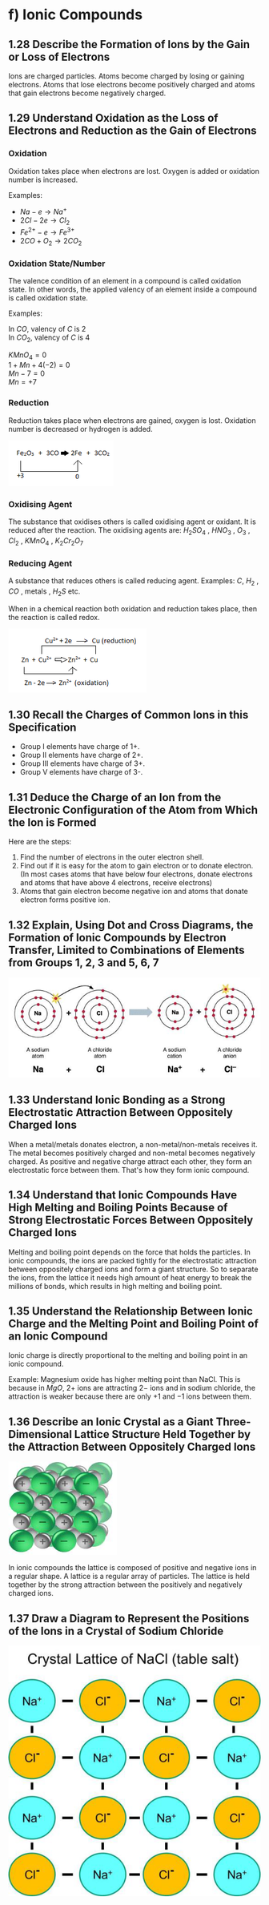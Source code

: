 # f) Ionic Compounds

## 1.28 Describe the Formation of Ions by the Gain or Loss of Electrons

Ions are charged particles. Atoms become charged by losing or gaining electrons. Atoms that lose electrons become positively charged and atoms that gain electrons become negatively charged.

## 1.29 Understand Oxidation as the Loss of Electrons and Reduction as the Gain of Electrons

### Oxidation

Oxidation takes place when electrons are lost. Oxygen is added or oxidation number is increased.

Examples:

- $Na - e \rightarrow Na^+$
- $2 Cl - 2e \rightarrow Cl_2$
- $Fe^{2+} - e \rightarrow Fe^{3+}$
- $2CO + O_2 \rightarrow 2CO_2$

### Oxidation State/Number

The valence condition of an element in a compound is called oxidation state. In other words, the applied valency of an element inside a compound is called oxidation state.

Examples:

In $CO$, valency of $C$ is 2\
In $CO_2$, valency of $C$ is 4

$KMnO_4 = 0$\
$1 + Mn + 4(-2) = 0$\
$Mn - 7 = 0$\
$Mn = +7$

### Reduction

Reduction takes place when electrons are gained, oxygen is lost. Oxidation number is decreased or hydrogen is added.

![Image](../images/image18.png)

### Oxidising Agent

The substance that oxidises others is called oxidising agent or oxidant. It is reduced after the reaction. The oxidising agents are: $H_2SO_4$ , $HNO_3$ , $O_3$ , $Cl_2$ , $KMnO_4$ , $K_2Cr_2O_7$

### Reducing Agent

A substance that reduces others is called reducing agent. Examples: $C$, $H_2$ , $CO$ , metals , $H_2S$ etc.

When in a chemical reaction both oxidation and reduction takes place, then the reaction is called redox.

![Image](../images/image19.png)

## 1.30 Recall the Charges of Common Ions in this Specification

- Group I elements have charge of 1+.
- Group II elements have charge of 2+.
- Group III elements have charge of 3+.
- Group V elements have charge of 3-.

## 1.31 Deduce the Charge of an Ion from the Electronic Configuration of the Atom from Which the Ion is Formed

Here are the steps:

1. Find the number of electrons in the outer electron shell.
2. Find out if it is easy for the atom to gain electron or to donate electron. (In most cases atoms that have below four electrons, donate electrons and atoms that have above 4 electrons, receive electrons)
3. Atoms that gain electron become negative ion and atoms that donate electron forms positive ion.

## 1.32 Explain, Using Dot and Cross Diagrams, the Formation of Ionic Compounds by Electron Transfer, Limited to Combinations of Elements from Groups 1, 2, 3 and 5, 6, 7

![Image](../images/image20.png)

## 1.33 Understand Ionic Bonding as a Strong Electrostatic Attraction Between Oppositely Charged Ions

When a metal/metals donates electron, a non-metal/non-metals receives it. The metal becomes positively charged and non-metal becomes negatively charged. As positive and negative charge attract each other, they form an electrostatic force between them. That's how they form ionic compound.

## 1.34 Understand that Ionic Compounds Have High Melting and Boiling Points Because of Strong Electrostatic Forces Between Oppositely Charged Ions

Melting and boiling point depends on the force that holds the particles. In ionic compounds, the ions are packed tightly for the electrostatic attraction between oppositely charged ions and form a giant structure. So to separate the ions, from the lattice it needs high amount of heat energy to break the millions of bonds, which results in high melting and boiling point.

## 1.35 Understand the Relationship Between Ionic Charge and the Melting Point and Boiling Point of an Ionic Compound

Ionic charge is directly proportional to the melting and boiling point in an ionic compound.

Example: Magnesium oxide has higher melting point than NaCl. This is because in $MgO$, $2+$ ions are attracting $2-$ ions and in sodium chloride, the attraction is weaker because there are only $+1$ and $-1$ ions between them.

## 1.36 Describe an Ionic Crystal as a Giant Three-Dimensional Lattice Structure Held Together by the Attraction Between Oppositely Charged Ions

![Image](../images/image21.png)

In ionic compounds the lattice is composed of positive and negative ions in a regular shape. A lattice is a regular array of particles. The lattice is held together by the strong attraction between the positively and negatively charged ions.

## 1.37 Draw a Diagram to Represent the Positions of the Ions in a Crystal of Sodium Chloride

![Image](../images/image22.png)
